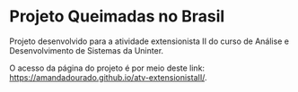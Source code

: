 # Projeto Queimadas no Brasil

Projeto desenvolvido para a atividade extensionista II do curso de Análise e Desenvolvimento de Sistemas da Uninter.

O acesso da página do projeto é por meio deste link:
https://amandadourado.github.io/atv-extensionistaII/.


